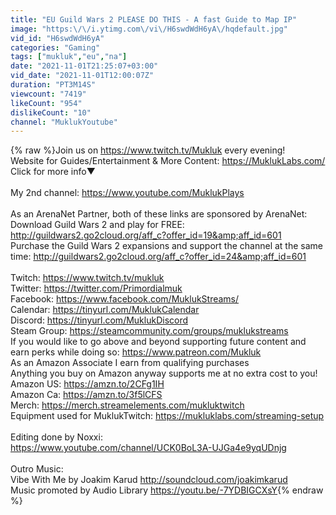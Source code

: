 ```yaml
---
title: "EU Guild Wars 2 PLEASE DO THIS - A fast Guide to Map IP"
image: "https:\/\/i.ytimg.com\/vi\/H6swdWdH6yA\/hqdefault.jpg"
vid_id: "H6swdWdH6yA"
categories: "Gaming"
tags: ["mukluk","eu","na"]
date: "2021-11-01T21:25:07+03:00"
vid_date: "2021-11-01T12:00:07Z"
duration: "PT3M14S"
viewcount: "7419"
likeCount: "954"
dislikeCount: "10"
channel: "MuklukYoutube"
---
```

{% raw %}Join us on <a rel="nofollow" target="blank" href="https://www.twitch.tv/Mukluk">https://www.twitch.tv/Mukluk</a> every evening!<br />Website for Guides/Entertainment &amp; More Content: <a rel="nofollow" target="blank" href="https://MuklukLabs.com/">https://MuklukLabs.com/</a><br />Click for more info▼<br /><br />My 2nd channel: <a rel="nofollow" target="blank" href="https://www.youtube.com/MuklukPlays">https://www.youtube.com/MuklukPlays</a><br /><br />As an ArenaNet Partner, both of these links are sponsored by ArenaNet:<br />Download Guild Wars 2 and play for FREE: <a rel="nofollow" target="blank" href="http://guildwars2.go2cloud.org/aff_c?offer_id=19&amp;aff_id=601">http://guildwars2.go2cloud.org/aff_c?offer_id=19&amp;aff_id=601</a><br />Purchase the Guild Wars 2 expansions and support the channel at the same time: <a rel="nofollow" target="blank" href="http://guildwars2.go2cloud.org/aff_c?offer_id=24&amp;aff_id=601">http://guildwars2.go2cloud.org/aff_c?offer_id=24&amp;aff_id=601</a><br /><br />Twitch:   <a rel="nofollow" target="blank" href="https://www.twitch.tv/mukluk">https://www.twitch.tv/mukluk</a><br />Twitter:   <a rel="nofollow" target="blank" href="https://twitter.com/Primordialmuk">https://twitter.com/Primordialmuk</a><br />Facebook:   <a rel="nofollow" target="blank" href="https://www.facebook.com/MuklukStreams/">https://www.facebook.com/MuklukStreams/</a><br />Calendar: <a rel="nofollow" target="blank" href="https://tinyurl.com/MuklukCalendar">https://tinyurl.com/MuklukCalendar</a><br />Discord: <a rel="nofollow" target="blank" href="https://tinyurl.com/MuklukDiscord">https://tinyurl.com/MuklukDiscord</a><br />Steam Group: <a rel="nofollow" target="blank" href="https://steamcommunity.com/groups/muklukstreams">https://steamcommunity.com/groups/muklukstreams</a><br />If you would like to go above and beyond supporting future content and earn perks while doing so: <a rel="nofollow" target="blank" href="https://www.patreon.com/Mukluk">https://www.patreon.com/Mukluk</a><br />As an Amazon Associate I earn from qualifying purchases<br />Anything you buy on Amazon anyway supports me at no extra cost to you!<br />Amazon US: <a rel="nofollow" target="blank" href="https://amzn.to/2CFg1IH">https://amzn.to/2CFg1IH</a><br />Amazon Ca: <a rel="nofollow" target="blank" href="https://amzn.to/3f5lCFS">https://amzn.to/3f5lCFS</a><br />Merch: <a rel="nofollow" target="blank" href="https://merch.streamelements.com/mukluktwitch">https://merch.streamelements.com/mukluktwitch</a><br />Equipment used for MuklukTwitch: <a rel="nofollow" target="blank" href="https://mukluklabs.com/streaming-setup">https://mukluklabs.com/streaming-setup</a><br /><br />Editing done by Noxxi: <br /><a rel="nofollow" target="blank" href="https://www.youtube.com/channel/UCK0BoL3A-UJGa4e9yqUDnjg">https://www.youtube.com/channel/UCK0BoL3A-UJGa4e9yqUDnjg</a><br /><br />Outro Music:<br />Vibe With Me by Joakim Karud <a rel="nofollow" target="blank" href="http://soundcloud.com/joakimkarud">http://soundcloud.com/joakimkarud</a><br />Music promoted by Audio Library <a rel="nofollow" target="blank" href="https://youtu.be/-7YDBIGCXsY">https://youtu.be/-7YDBIGCXsY</a>{% endraw %}

